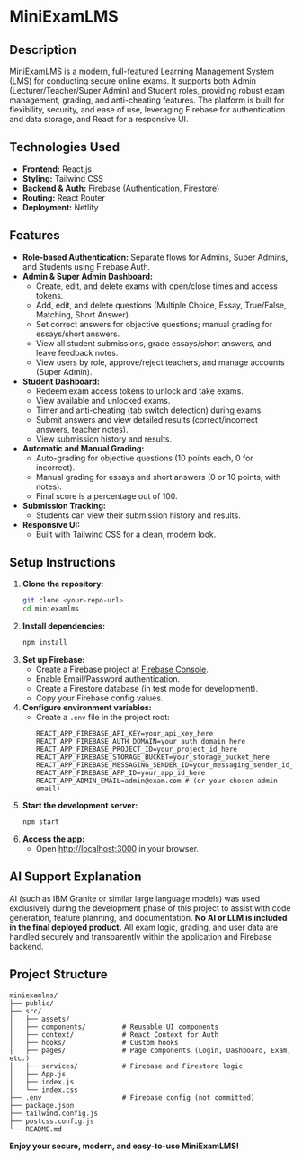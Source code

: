 # MiniExamLMS

## Description
MiniExamLMS is a modern, full-featured Learning Management System (LMS) for conducting secure online exams. It supports both Admin (Lecturer/Teacher/Super Admin) and Student roles, providing robust exam management, grading, and anti-cheating features. The platform is built for flexibility, security, and ease of use, leveraging Firebase for authentication and data storage, and React for a responsive UI.

## Technologies Used
- **Frontend:** React.js
- **Styling:** Tailwind CSS
- **Backend & Auth:** Firebase (Authentication, Firestore)
- **Routing:** React Router
- **Deployment:** Netlify

## Features
- **Role-based Authentication:** Separate flows for Admins, Super Admins, and Students using Firebase Auth.
- **Admin & Super Admin Dashboard:**
  - Create, edit, and delete exams with open/close times and access tokens.
  - Add, edit, and delete questions (Multiple Choice, Essay, True/False, Matching, Short Answer).
  - Set correct answers for objective questions; manual grading for essays/short answers.
  - View all student submissions, grade essays/short answers, and leave feedback notes.
  - View users by role, approve/reject teachers, and manage accounts (Super Admin).
- **Student Dashboard:**
  - Redeem exam access tokens to unlock and take exams.
  - View available and unlocked exams.
  - Timer and anti-cheating (tab switch detection) during exams.
  - Submit answers and view detailed results (correct/incorrect answers, teacher notes).
  - View submission history and results.
- **Automatic and Manual Grading:**
  - Auto-grading for objective questions (10 points each, 0 for incorrect).
  - Manual grading for essays and short answers (0 or 10 points, with notes).
  - Final score is a percentage out of 100.
- **Submission Tracking:**
  - Students can view their submission history and results.
- **Responsive UI:**
  - Built with Tailwind CSS for a clean, modern look.

## Setup Instructions
1. **Clone the repository:**
   ```sh
   git clone <your-repo-url>
   cd miniexamlms
   ```
2. **Install dependencies:**
   ```sh
   npm install
   ```
3. **Set up Firebase:**
   - Create a Firebase project at [Firebase Console](https://console.firebase.google.com/).
   - Enable Email/Password authentication.
   - Create a Firestore database (in test mode for development).
   - Copy your Firebase config values.
4. **Configure environment variables:**
   - Create a `.env` file in the project root:
     ```env
     REACT_APP_FIREBASE_API_KEY=your_api_key_here
     REACT_APP_FIREBASE_AUTH_DOMAIN=your_auth_domain_here
     REACT_APP_FIREBASE_PROJECT_ID=your_project_id_here
     REACT_APP_FIREBASE_STORAGE_BUCKET=your_storage_bucket_here
     REACT_APP_FIREBASE_MESSAGING_SENDER_ID=your_messaging_sender_id_here
     REACT_APP_FIREBASE_APP_ID=your_app_id_here
     REACT_APP_ADMIN_EMAIL=admin@exam.com # (or your chosen admin email)
     ```
5. **Start the development server:**
   ```sh
   npm start
   ```
6. **Access the app:**
   - Open [http://localhost:3000](http://localhost:3000) in your browser.

## AI Support Explanation
AI (such as IBM Granite or similar large language models) was used exclusively during the development phase of this project to assist with code generation, feature planning, and documentation. **No AI or LLM is included in the final deployed product.** All exam logic, grading, and user data are handled securely and transparently within the application and Firebase backend.

## Project Structure
```
miniexamlms/
├── public/
├── src/
│   ├── assets/
│   ├── components/         # Reusable UI components
│   ├── context/            # React Context for Auth
│   ├── hooks/              # Custom hooks
│   ├── pages/              # Page components (Login, Dashboard, Exam, etc.)
│   ├── services/           # Firebase and Firestore logic
│   ├── App.js
│   ├── index.js
│   └── index.css
├── .env                    # Firebase config (not committed)
├── package.json
├── tailwind.config.js
├── postcss.config.js
└── README.md
```
**Enjoy your secure, modern, and easy-to-use MiniExamLMS!**
